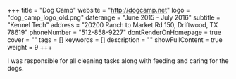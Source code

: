 +++
title = "Dog Camp"
website = "http://dogcamp.net"
logo = "dog_camp_logo_old.png"
daterange = "June 2015 - July 2016"
subtitle = "Kennel Tech"
address = "20200 Ranch to Market Rd 150, Driftwood, TX 78619"
phoneNumber = "512-858-9227"
dontRenderOnHomepage = true
cover = ""
tags = []
keywords = []
description = ""
showFullContent = true
weight = 9
+++

I was responsible for all cleaning tasks along with feeding and caring for the dogs.
